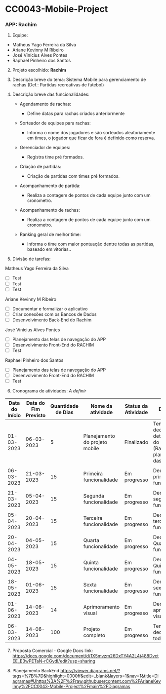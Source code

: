 # CC0043-Mobile-Project

### **APP: Rachim**

1. Equipe:

- Matheus Yago Ferreira da Silva
- Ariane Kevinny M Ribeiro
- José Vinícius Alves Pontes
- Raphael Pinheiro dos Santos

2. Projeto escolhido: **Rachim**

3. Descrição breve do tema: Sistema Mobile para gerenciamento de rachas (Def.: Partidas recreativas de futebol) 

4. Descrição breve das funcionalidades:

   * Agendamento de rachas:
   
      * Define datas para rachas criados anteriormente
 
   * Sorteador de equipes para rachas:
   
      * Informa o nome dos jogadores e são sorteados aleatoriamente em times, o jogador que ficar de fora é definido como reserva.
          
   * Gerenciador de equipes:

      * Registra time pré formados.
 
   * Criação de partidas:
   
      * Criação de partidas com times pré formados.
   
   * Acompanhamento de partida:
   
      * Realiza a contagem de pontos de cada equipe junto com um cronometro.

   * Acompanhamento de rachas:
   
      * Realiza a contagem de pontos de cada equipe junto com um cronometro.

   * Ranking geral de melhor time:

      * Informa o time com maior pontuação dentre todas as partidas,  baseado em vitorias..

5. Divisão de tarefas:

Matheus Yago Ferreira da Silva
- [ ] Test
- [ ] Test 
- [ ] Test

Ariane Kevinny M Ribeiro
- [ ] Documentar e formalizar o aplicativo
- [ ] Criar conexões com os Bancos de Dados 
- [ ] Desenvolvimento Back-End do Rachim

José Vinícius Alves Pontes
- [ ] Planejamento das telas de navegação do APP
- [ ] Desenvolvimento Front-End do RACHIM 
- [ ] Test

Raphael Pinheiro dos Santos
- [ ] Planejamento das telas de navegação do APP
- [ ] Desenvolvimento Front-End do RACHIM
- [ ] Test

6. Cronograma de atividades: *A definir*

| Data  do Início | Data do Fim Previsto | Quantidade de Dias | Nome da atividade | Status da Atividade | Descrição |
|---|---|---|---|---|---|
| 01-03-2023  | 06-03-2023 | 5 | Planejamento do projeto mobile | Finalizado | Tempo dedicado ao detalhamento do produto (Rachim) e planejamento das ações | 
|   |   |   |   |   |   |   |
| 06-03-2023 | 21-03-2023 | 15 | Primeira funcionalidade | Em progresso | Dedicação a primeira funcionalidade |   |
|   |   |   |   |   |   |   |
| 21-03-2023 | 05-04-2023 | 15 | Segunda funcionalidade | Em progresso | Dedicação a segunda funcionalidade |   |
|   |   |   |   |   |   |   |
| 05-04-2023 | 20-04-2023 | 15 | Terceira funcionalidade | Em progresso | Dedicação a terceira funcionalidade |   |
|   |   |   |   |   |   |   |
| 20-04-2023 | 04-05-2023 | 15 | Quarta funcionalidade | Em progresso | Dedicação a Quarta funcionalidade |   |
|   |   |   |   |   |   |   |
| 04-05-2023 | 18-05-2023 | 15 | Quinta funcionalidade | Em progresso | Dedicação a Quinta funcionalidade |   |
|   |   |   |   |   |   |   |
| 18-05-2023 | 01-06-2023 | 15 | Sexta funcionalidade | Em progresso | Dedicação a sexta funcionalidade |   |
|   |   |   |   |   |   |   |
| 01-06-2023 | 14-06-2023 | 14 | Aprimoramento visual | Em progresso | Dedicação ao aprimoramento visual |   |
|   |   |   |   |   |   |   |
| 06-03-2023 | 14-06-2023 |  100 | Projeto completo   | Em progresso   |   Tempo dedicado a todo o projeto |   |


7. Proposta Comercial - Google Docs link: https://docs.google.com/document/d/1X5mvzm26DxTY4A2L4t488DvctEE_E3wPETaN-rCGydI/edit?usp=sharing 

8. Planejamento BackEnd
https://viewer.diagrams.net/?tags=%7B%7D&highlight=0000ff&edit=_blank&layers=1&nav=1&title=Diagramas#Uhttps%3A%2F%2Fraw.githubusercontent.com%2FArianeKevinny%2FCC0043-Mobile-Project%2Fmain%2FDiagramas
